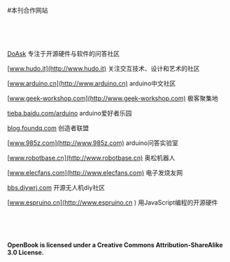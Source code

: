 #本刊合作网站


<br>

<br>

<br>

[DoAsk](http://doask.net)  专注于开源硬件与软件的问答社区

[www.hudo.it](http://www.hudo.it) 关注交互技术、设计和艺术的社区

[www.arduino.cn](http://www.arduino.cn) arduino中文社区

[www.geek-workshop.com](http://www.geek-workshop.com) 极客聚集地

[tieba.baidu.com/arduino](http://tieba.baidu.com/arduino) arduino爱好者乐园

[blog.foundq.com](http://blog.foundq.com) 创造者联盟

[www.985z.com](http://www.985z.com) arduino问答实验室

[www.robotbase.cn](http://www.robotbase.cn) 奥松机器人

[www.elecfans.com](http://www.elecfans.com) 电子发烧友网

[bbs.diywrj.com](http://bbs.diywrj.com) 开源无人机diy社区

[www.espruino.cn](http://www.espruino.cn ) 用JavaScript编程的开源硬件

<br>

<br>

<br>

**OpenBook is licensed under a Creative Commons Attribution-ShareAlike 3.0 License.**
